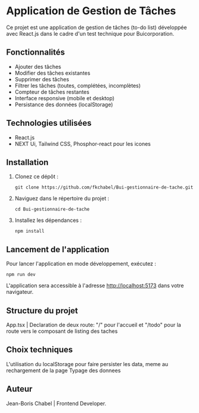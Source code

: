 # Application de Gestion de Tâches

Ce projet est une application de gestion de tâches (to-do list) développée avec React.js dans le cadre d'un test technique pour Buicorporation.

## Fonctionnalités

- Ajouter des tâches
- Modifier des tâches existantes
- Supprimer des tâches
- Filtrer les tâches (toutes, complétées, incomplètes)
- Compteur de tâches restantes
- Interface responsive (mobile et desktop)
- Persistance des données (localStorage)

## Technologies utilisées

- React.js
- NEXT Ui, Tailwind CSS, Phosphor-react pour les icones

## Installation

1. Clonez ce dépôt :
   ```
   git clone https://github.com/fkchabel/Bui-gestionnaire-de-tache.git
   ```
2. Naviguez dans le répertoire du projet :
   ```
   cd Bui-gestionnaire-de-tache
   ```
3. Installez les dépendances :
   ```
   npm install
   ```

## Lancement de l'application

Pour lancer l'application en mode développement, exécutez :

```
npm run dev
```

L'application sera accessible à l'adresse [http://localhost:5173](http://localhost:5173) dans votre navigateur.

## Structure du projet

App.tsx | Declaration de deux route: "/" pour l'accueil et "/todo" pour la route vers le composant de listing des taches

## Choix techniques

L'utilisation du localStorage pour faire persister les data, meme au rechargement de la page
Typage des donnees

## Auteur

Jean-Boris Chabel | Frontend Developer.
